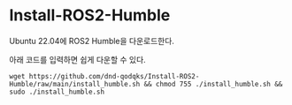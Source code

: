 # Install-ROS2-Humble
Ubuntu 22.04에 ROS2 Humble을 다운로드한다.

아래 코드를 입력하면 쉽게 다운할 수 있다.

```shell
wget https://github.com/dnd-qodqks/Install-ROS2-Humble/raw/main/install_humble.sh && chmod 755 ./install_humble.sh && sudo ./install_humble.sh
```
